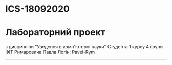 # ICS-18092020
<h1>Лабораторний проект</h1>
з дисципліни <bold>"Уведення в комп'ютерні науки"</bold>
Студента 1 курсу 4 групи ФІТ
<bold>Римаровича Павла</bold>
Логін: Pavel-Rym
<hr>
